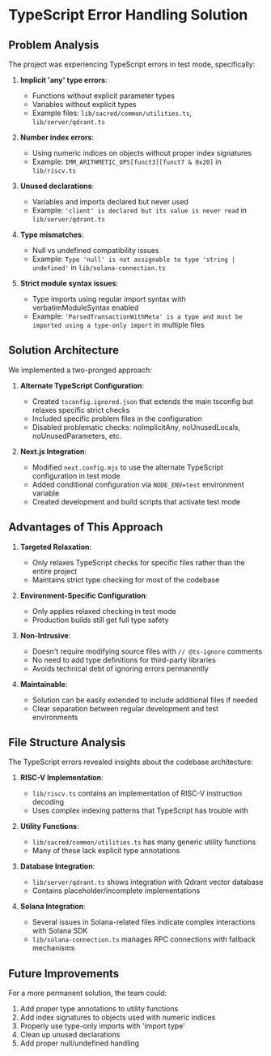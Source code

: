 # TypeScript Error Handling Solution

## Problem Analysis

The project was experiencing TypeScript errors in test mode, specifically:

1. **Implicit 'any' type errors**:
   - Functions without explicit parameter types
   - Variables without explicit types
   - Example files: `lib/sacred/common/utilities.ts`, `lib/server/qdrant.ts`

2. **Number index errors**:
   - Using numeric indices on objects without proper index signatures
   - Example: `IMM_ARITHMETIC_OPS[funct3][funct7 & 0x20]` in `lib/riscv.ts`

3. **Unused declarations**:
   - Variables and imports declared but never used
   - Example: `'client' is declared but its value is never read` in `lib/server/qdrant.ts`

4. **Type mismatches**:
   - Null vs undefined compatibility issues
   - Example: `Type 'null' is not assignable to type 'string | undefined'` in `lib/solana-connection.ts`

5. **Strict module syntax issues**:
   - Type imports using regular import syntax with verbatimModuleSyntax enabled
   - Example: `'ParsedTransactionWithMeta' is a type and must be imported using a type-only import` in multiple files

## Solution Architecture

We implemented a two-pronged approach:

1. **Alternate TypeScript Configuration**:
   - Created `tsconfig.ignored.json` that extends the main tsconfig but relaxes specific strict checks
   - Included specific problem files in the configuration
   - Disabled problematic checks: noImplicitAny, noUnusedLocals, noUnusedParameters, etc.

2. **Next.js Integration**:
   - Modified `next.config.mjs` to use the alternate TypeScript configuration in test mode
   - Added conditional configuration via `NODE_ENV=test` environment variable
   - Created development and build scripts that activate test mode

## Advantages of This Approach

1. **Targeted Relaxation**:
   - Only relaxes TypeScript checks for specific files rather than the entire project
   - Maintains strict type checking for most of the codebase

2. **Environment-Specific Configuration**:
   - Only applies relaxed checking in test mode
   - Production builds still get full type safety

3. **Non-Intrusive**:
   - Doesn't require modifying source files with `// @ts-ignore` comments
   - No need to add type definitions for third-party libraries
   - Avoids technical debt of ignoring errors permanently

4. **Maintainable**:
   - Solution can be easily extended to include additional files if needed
   - Clear separation between regular development and test environments

## File Structure Analysis

The TypeScript errors revealed insights about the codebase architecture:

1. **RISC-V Implementation**:
   - `lib/riscv.ts` contains an implementation of RISC-V instruction decoding
   - Uses complex indexing patterns that TypeScript has trouble with

2. **Utility Functions**:
   - `lib/sacred/common/utilities.ts` has many generic utility functions
   - Many of these lack explicit type annotations

3. **Database Integration**:
   - `lib/server/qdrant.ts` shows integration with Qdrant vector database
   - Contains placeholder/incomplete implementations

4. **Solana Integration**:
   - Several issues in Solana-related files indicate complex interactions with Solana SDK
   - `lib/solana-connection.ts` manages RPC connections with fallback mechanisms

## Future Improvements

For a more permanent solution, the team could:

1. Add proper type annotations to utility functions
2. Add index signatures to objects used with numeric indices
3. Properly use type-only imports with 'import type'
4. Clean up unused declarations
5. Add proper null/undefined handling
